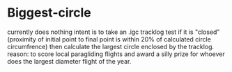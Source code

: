 # Biggest-circle
currently does nothing
intent is to take an .igc tracklog test if it is "closed" (proximity of initial point to final point is within 20% of calculated circle circumfrence)
then calculate the largest circle enclosed by the tracklog.
reason: to score local paragliding flights and award a silly prize for whoever does the largest diameter flight of the year.
